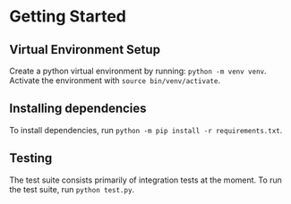 # Getting Started
## Virtual Environment Setup
Create a python virtual environment by running: `python -m venv venv`. Activate the environment with `source bin/venv/activate`.
## Installing dependencies
To install dependencies, run `python -m pip install -r requirements.txt`.
## Testing
The test suite consists primarily of integration tests at the moment. To run the test suite, run `python test.py`.
